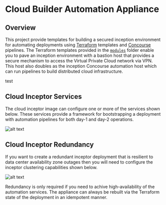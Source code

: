 # Cloud Builder Automation Appliance

## Overview

This project provide templates for building a secured inception environment for automating deployments using [Terraform](https://www.terraform.io/) templates and [Concourse](https://concourse-ci.org/) pipelines. The Terraform templates provided in the [`modules`](modules) folder enable you to pave an inception environment with a bastion host that provides a secure mechanism to access the Virtual Private Cloud network via VPN. This host also doubles as the inception Concourse automation host which can run pipelines to build distributed cloud infrastructure.

test

## Cloud Inceptor Services

The cloud inceptor image can configure one or more of the services shown below. These services provide a framework for bootstrapping a deployment with automation pipelines for both day-1 and day-2 operations. 

![alt text](docs/images/cloud-inceptor-services.png "Cloud Inceptor Services")

## Cloud Inceptor Redundancy

If you want to create a redundant inceptor deployment that is resilient to data center availability zone outages then you will need to configure the inceptor clustering capabilities shown below. 

![alt text](docs/images/cloud-inceptor-redundancy.png "Cloud Inceptor Redundancy")

Redundancy is only required if you need to achive high-availability of the automation services. The appliance can always be rebuilt via the Terraform state of the deployment in an idempotent manner.
